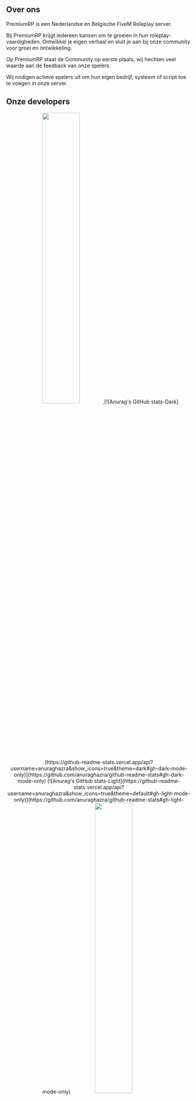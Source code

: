 ## Over ons
PremiumRP is een Nederlandse en Belgische FiveM Roleplay server.

Bij PremiumRP krijgt iedereen kansen om te groeien in hun roleplay-vaardigheden. Ontwikkel je eigen verhaal en sluit je aan bij onze community voor groei en ontwikkeling. 

Op PremiumRP staat de Community op eerste plaats, wij hechten veel waarde aan de feedback van onze spelers.

Wij nodigen actieve spelers uit om hun eigen bedrijf, systeem of script toe te voegen in onze server.

## Onze developers
<div align="center" dir="auto">
      <a href="https://github.com/CasperVlaar" rel="nofollow">
          <img width="45%" src="https://github-readme-stats.vercel.app/api?username=CasperVlaar&show_icons=true&theme=blueberry&count_private=true&hide_border=true" data-canonical-src="https://github-readme-stats.vercel.app/api?username=CasperVlaar&amp;layout=compact&amp;theme=react&amp;hide_border=true&amp;show_icons=true" style="max-width: 100%;">
      </a>
      <a href="https://github.com/ChastCreeper" rel="nofollow">
      </a>
      [![Anurag's GitHub stats-Dark](https://github-readme-stats.vercel.app/api?username=anuraghazra&show_icons=true&theme=dark#gh-dark-mode-only)](https://github.com/anuraghazra/github-readme-stats#gh-dark-mode-only)
      [![Anurag's GitHub stats-Light](https://github-readme-stats.vercel.app/api?username=anuraghazra&show_icons=true&theme=default#gh-light-mode-only)](https://github.com/anuraghazra/github-readme-stats#gh-light-mode-only)
      <a href="https://github.com/Chloe-qween" rel="nofollow">
          <img width="45%" src="https://github-readme-stats.vercel.app/api?username=Chloe-qween&show_icons=true&theme=blueberry&count_private=true&hide_border=true" data-canonical-src="https://github-readme-stats.vercel.app/api?username=Chloe-qween&amp;layout=compact&amp;theme=react&amp;hide_border=true&amp;show_icons=true" style="max-width: 100%;">
      </a>
      <a href="https://github.com/Dennus1" rel="nofollow">
          <img width="45%" src="https://github-readme-stats.vercel.app/api?username=Dennus1&show_icons=true&theme=blueberry&count_private=true&hide_border=true" data-canonical-src="https://github-readme-stats.vercel.app/api?username=Dennus1&amp;layout=compact&amp;theme=react&amp;hide_border=true&amp;show_icons=true" style="max-width: 100%;">
      </a>
      <a href="https://github.com/yasmijnofficial" rel="nofollow">
          <img width="45%" src="https://github-readme-stats.vercel.app/api?username=yasmijnofficial&show_icons=true&theme=blueberry&count_private=true&hide_border=true" data-canonical-src="https://github-readme-stats.vercel.app/api?username=yasmijnofficial&amp;layout=compact&amp;theme=react&amp;hide_border=true&amp;show_icons=true" style="max-width: 100%;">
      </a>
</div>

## Discord
<p><a href="https://discord.gg/e5WvenhUwV">
    <img src="https://img.shields.io/discord/1075397436253683792?style=for-the-badge&logo=discord&labelColor=7289da&logoColor=white&color=2c2f33&label=Discord"/>
</a></p>

## Social Media
<div id="badges">
  <a href="https://www.instagram.com/premium_roleplay/">
    <img src="https://img.shields.io/badge/Instagram-orange?style=for-the-badge&logo=instagram&logoColor=white" alt="Instagram Badge"/>
  </a>
  <a href="https://www.tiktok.com/@premiumrp.fivem?ug_source=op.auth&ug_term=Linktr.ee&utm_source=awyc6vc625ejxp86&utm_campaign=tt4d_profile_link&_r=1">
    <img src="https://img.shields.io/badge/TikTok-blueviolet?style=for-the-badge&logo=tiktok&logoColor=white" alt="Tiktok Badge"/>
  </a>
</div>